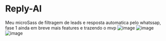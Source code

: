 # Reply-AI
Meu microSass de filtragem de leads e resposta automatica pelo whatssap, fase 1 ainda em breve mais features e trazendo o mvp
![image](https://github.com/user-attachments/assets/cd7febb3-01b7-41eb-9801-7d6efbb69c96)
![image](https://github.com/user-attachments/assets/87554b9d-42ea-4996-9b0a-375e61f875ca)
![image](https://github.com/user-attachments/assets/8421c5f2-f927-4e23-bc16-df54d204ec41)

